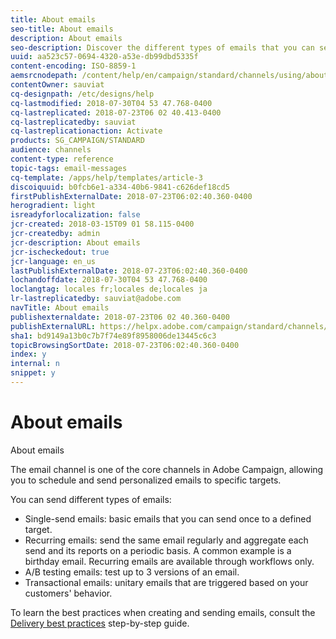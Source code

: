 ```yaml
---
title: About emails
seo-title: About emails
description: About emails
seo-description: Discover the different types of emails that you can send with Adobe Campaign.
uuid: aa523c57-0694-4320-a53e-db99dbd5335f
content-encoding: ISO-8859-1
aemsrcnodepath: /content/help/en/campaign/standard/channels/using/about-emails
contentOwner: sauviat
cq-designpath: /etc/designs/help
cq-lastmodified: 2018-07-30T04 53 47.768-0400
cq-lastreplicated: 2018-07-23T06 02 40.413-0400
cq-lastreplicatedby: sauviat
cq-lastreplicationaction: Activate
products: SG_CAMPAIGN/STANDARD
audience: channels
content-type: reference
topic-tags: email-messages
cq-template: /apps/help/templates/article-3
discoiquuid: b0fcb6e1-a334-40b6-9841-c626def18cd5
firstPublishExternalDate: 2018-07-23T06:02:40.360-0400
herogradient: light
isreadyforlocalization: false
jcr-created: 2018-03-15T09 01 58.115-0400
jcr-createdby: admin
jcr-description: About emails
jcr-ischeckedout: true
jcr-language: en_us
lastPublishExternalDate: 2018-07-23T06:02:40.360-0400
lochandoffdate: 2018-07-30T04 53 47.768-0400
loclangtag: locales fr;locales de;locales ja
lr-lastreplicatedby: sauviat@adobe.com
navTitle: About emails
publishexternaldate: 2018-07-23T06 02 40.360-0400
publishExternalURL: https://helpx.adobe.com/campaign/standard/channels/using/about-emails.html
sha1: bd9149a13b0c7b7f74e89f8958006de13445c6c3
topicBrowsingSortDate: 2018-07-23T06:02:40.360-0400
index: y
internal: n
snippet: y
---
```


# About emails

About emails

The email channel is one of the core channels in Adobe Campaign, allowing you to schedule and send personalized emails to specific targets.

You can send different types of emails:

* Single-send emails: basic emails that you can send once to a defined target.
* Recurring emails: send the same email regularly and aggregate each send and its reports on a periodic basis. A common example is a birthday email. Recurring emails are available through workflows only.
* A/B testing emails: test up to 3 versions of an email.
* Transactional emails: unitary emails that are triggered based on your customers' behavior.

To learn the best practices when creating and sending emails, consult the [Delivery best practices](https://docs.campaign.adobe.com/doc/standard/getting_started/en/ACS_DeliveryBestPractices.html) step-by-step guide.
